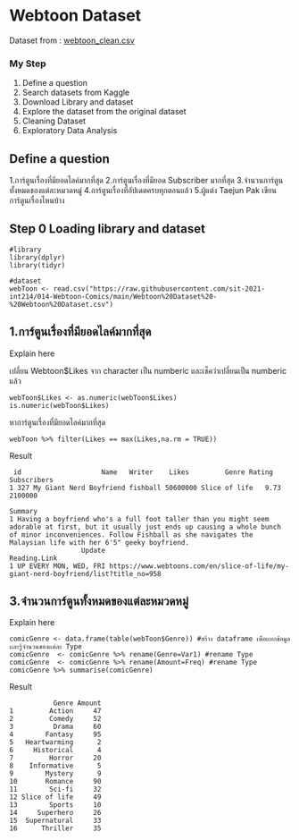 # Webtoon Dataset

Dataset from : [webtoon_clean.csv](https://github.com/sit-2021-int214/014-Webtoon-Comics/blob/main/Webtoon_clean.csv)


### My Step
1. Define a question
2. Search datasets from Kaggle
3. Download Library and dataset
4. Explore the dataset from the original dataset
5. Cleaning Dataset
6. Exploratory Data Analysis


## Define a question
1.การ์ตูนเรื่องที่มียอดไลค์มากที่สุด 
2.การ์ตูนเรื่องที่มียอด Subscriber มากที่สุด 
3.จำนวนการ์ตูนทั้งหมดของแต่ละหมวดหมู่
4.การ์ตูนเรื่องที่อัปเดตครบทุกตอนแล้ว
5.ผู้แต่ง Taejun Pak เขียนการ์ตูนเรื่องไหนบ้าง


## Step 0 Loading library and dataset

```
#library
library(dplyr)
library(tidyr)

#dataset
webToon <- read.csv("https://raw.githubusercontent.com/sit-2021-int214/014-Webtoon-Comics/main/Webtoon%20Dataset%20-%20Webtoon%20Dataset.csv")
```

## 1.การ์ตูนเรื่องที่มียอดไลค์มากที่สุด 

Explain here

เปลี่ยน Webtoon$Likes จาก character เป็น numberic และเช็คว่าเปลี่ยนเป็น numberic แล้ว

```
webToon$Likes <- as.numeric(webToon$Likes)
is.numeric(webToon$Likes)
```

หาการ์ตูนเรื่องที่มียอดไลค์มากที่สุด 
```
webToon %>% filter(Likes == max(Likes,na.rm = TRUE))
```

Result

```
 id                    Name   Writer    Likes         Genre Rating Subscribers
1 327 My Giant Nerd Boyfriend fishball 50600000 Slice of life   9.73     2100000
                                                                                                                                                                                                                                           Summary
1 Having a boyfriend who's a full foot taller than you might seem adorable at first, but it usually just ends up causing a whole bunch of minor inconveniences. Follow Fishball as she navigates the Malaysian life with her 6'5" geeky boyfriend.
                  Update                                                                        Reading.Link
1 UP EVERY MON, WED, FRI https://www.webtoons.com/en/slice-of-life/my-giant-nerd-boyfriend/list?title_no=958

```


## 3.จำนวนการ์ตูนทั้งหมดของแต่ละหมวดหมู่

Explain here

```
comicGenre <- data.frame(table(webToon$Genre)) #สร้าง dataframe เพื่อเเยกข้อมูลเเละรู้จำนวนของเเต่ละ Type
comicGenre  <- comicGenre %>% rename(Genre=Var1) #rename Type
comicGenre  <- comicGenre %>% rename(Amount=Freq) #rename Type
comicGenre %>% summarise(comicGenre)
```

Result

```           
           Genre Amount
1         Action     47
2         Comedy     52
3          Drama     60
4        Fantasy     95
5   Heartwarming      2
6     Historical      4
7         Horror     20
8    Informative      5
9        Mystery      9
10       Romance     90
11        Sci-fi     32
12 Slice of life     49
13        Sports     10
14     Superhero     26
15  Supernatural     33
16      Thriller     35
```
